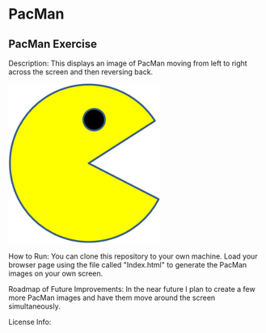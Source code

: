 # PacMan
## PacMan Exercise


Description: This displays an image of PacMan moving from left to right across the screen and then reversing back.

<img src= "PacMan1.png" width = '300'/>

How to Run:
You can clone this repository to your own machine.  Load your browser page using the file called "Index.html" to generate the PacMan images on your own screen.

Roadmap of Future Improvements:
 In the near future I plan to create a few more PacMan images and have them move around the screen simultaneously.
 
License Info:


